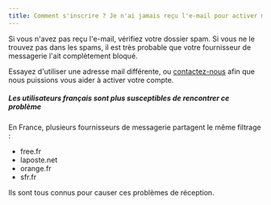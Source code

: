 ```yaml
---
title: Comment s'inscrire ? Je n'ai jamais reçu l'e-mail pour activer mon compte !
---
```


Si vous n'avez pas reçu l'e-mail, vérifiez votre dossier spam. Si vous ne le trouvez pas dans les spams, il est très probable que votre fournisseur de messagerie l'ait complètement bloqué.

Essayez d'utiliser une adresse mail différente, ou [contactez-nous](https://chat.freesewing.org/) afin que nous puissions vous aider à activer votre compte.

<Note>

##### Les utilisateurs français sont plus susceptibles de rencontrer ce problème

En France, plusieurs fournisseurs de messagerie partagent le même filtrage :

 - free.fr
 - laposte.net
 - orange.fr
 - sfr.fr

Ils sont tous connus pour causer ces problèmes de réception.

</Note>
